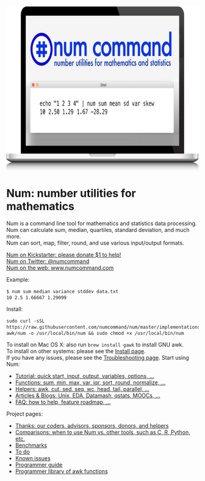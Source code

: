 <img width="750" height="430" src="assets/images/splash/splash-750x430.jpg" />

# Num: number utilities for mathematics

Num is a command line tool for mathematics and statistics data processing.
<br>Num can calculate sum, median, quartiles, standard deviation, and much more.
<br>Num can sort, map, filter, round, and use various input/output formats.

<a href="https://www.kickstarter.com/projects/joelparkerhenderson/num-number-utilities-for-mathematics">Num on Kickstarter: please donate $1 to help!</a>
<br><a href="https://twitter.com/NumCommand">Num on Twitter: @numcommand</a>
<br><a href="http://www.numcommand.com">Num on the web: www.numcommand.com</a>

Example:

    $ num sum median variance stddev data.txt
    10 2.5 1.66667 1.29099

Install:

    sudo curl -sSL https://raw.githubusercontent.com/numcommand/num/master/implementations/num-awk/num -o /usr/local/bin/num && sudo chmod +x /usr/local/bin/num

To install on Mac OS X: also run `brew install gawk` to install GNU awk.
<br>To install on other systems: please see the [Install page](doc/install.md).
<br>If you have any issues, please see the [Troubleshooting page](doc/troubleshooting.md).
Start using Num:

* <a href="doc/tutorial.md">Tutorial: quick start, input, output, variables, options, &hellip;</a>
* <a href="doc/functions.md">Functions: sum, min, max, var, iqr, sort, round, normalize, &hellip;</a>
* <a href="doc/helpers.md">Helpers: awk, cut, sed, seq, wc, head, tail, parallel, &hellip;</a>
* <a href="doc/articles.md">Articles &amp; Blogs: Unix, EDA, Datamash, qstats, MOOCs, &hellip;</a>
* <a href="doc/faq.md">FAQ: how to help, feature roadmap, &hellip;</a>

Project pages:

* [Thanks: our coders, advisors, sponsors, donors, and helpers](doc/thanks.md)
* [Comparisons: when to use Num vs. other tools, such as C, R, Python, etc.](doc/comparisons.md)
* [Benchmarks](doc/benchmarks.md)
* [To do](doc/todo.md)
* [Known issues](doc/known-issues.md)
* [Programmer guide](doc/programmer-guide.md)
* [Programmer library of awk functions](doc/programmer-library-of-awk-functions.md)
